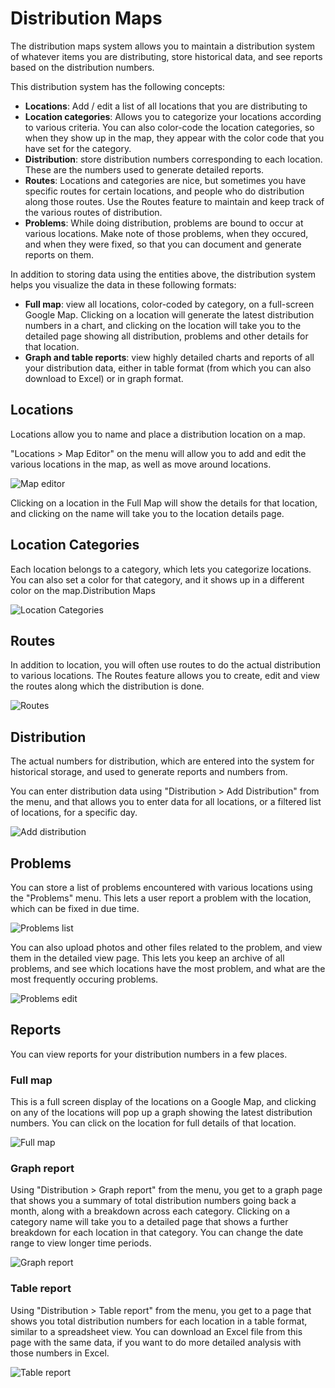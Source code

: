 # Distribution Maps

The distribution maps system allows you to maintain a distribution system of whatever items you are distributing, store historical data, and see reports based on the distribution numbers.

This distribution system has the following concepts:

* **Locations**: Add / edit a list of all locations that you are distributing to
* **Location categories**: Allows you to categorize your locations according to various criteria. You can also color-code the location categories, so when they show up in the map,
they appear with the color code that you have set for the category.
* **Distribution**: store distribution numbers corresponding to each location. These are the numbers used to generate detailed reports.
* **Routes**: Locations and categories are nice, but sometimes you have specific routes for certain locations, and people who do distribution along those routes. Use the Routes 
feature to maintain and keep track of the various routes of distribution.
* **Problems**: While doing distribution, problems are bound to occur at various locations. Make note of those problems, when they occured, and when they were fixed, so that you can
document and generate reports on them.

In addition to storing data using the entities above, the distribution system helps you visualize the data in these following formats:

* **Full map**: view all locations, color-coded by category, on a full-screen Google Map. Clicking on a location will generate the latest distribution numbers in a chart, and 
clicking on the location will take you to the detailed page showing all distribution, problems and other details for that location.
* **Graph and table reports**: view highly detailed charts and reports of all your distribution data, either in table format (from which you can also download to Excel) or in graph format.

## Locations

Locations allow you to name and place a distribution location on a map. 

"Locations > Map Editor" on the menu will allow you to add and edit the various locations in the map, as well as move around locations.

![Map editor](/images/distribution/locations_map.png)

Clicking on a location in the Full Map will show the details for that location, and clicking on the name will take you to the location details page.

## Location Categories

Each location belongs to a category, which lets you categorize locations. You can also set a color for that category, and it shows up in a different color on the map.Distribution Maps

![Location Categories](/images/distribution/location_categories.png)

## Routes

In addition to location, you will often use routes to do the actual distribution to various locations. The Routes feature allows you to create, edit and view the routes along 
which the distribution is done.

![Routes](/images/distribution/routes.png)

## Distribution

The actual numbers for distribution, which are entered into the system for historical storage, and used to generate reports and numbers from. 

You can enter distribution data using "Distribution > Add Distribution" from the menu, and that allows you to enter data for all locations, or a filtered list of locations, for a 
specific day.

![Add distribution](/images/distribution/distribution_add.png)

## Problems

You can store a list of problems encountered with various locations using the "Problems" menu. This lets a user report a problem with the location, which can be fixed in due time.

![Problems list](/images/distribution/problems_list.png)

You can also upload photos and other files related to the problem, and view them in the detailed view page. This lets you keep an archive of all problems, and see which locations have
the most problem, and what are the most frequently occuring problems.

![Problems edit](/images/distribution/problems_edit.png)

## Reports

You can view reports for your distribution numbers in a few places.

### Full map

This is a full screen display of the locations on a Google Map, and clicking on any of the locations will pop up a graph showing the latest distribution numbers. You can click on the location
for full details of that location.

![Full map](/images/distribution/full_map.png)

### Graph report

Using "Distribution > Graph report" from the menu, you get to a graph page that shows you a summary of total distribution numbers going back a month, along with a breakdown across each
category. Clicking on a category name will take you to a detailed page that shows a further breakdown for each location in that category. You can change the date range to view longer time 
periods.

![Graph report](/images/distribution/report_graph.png)

### Table report

Using "Distribution > Table report" from the menu, you get to a page that shows you total distribution numbers for each location in a table format, similar to a spreadsheet view. You can
download an Excel file from this page with the same data, if you want to do more detailed analysis with those numbers in Excel.

![Table report](/images/distribution/report_table.png)

